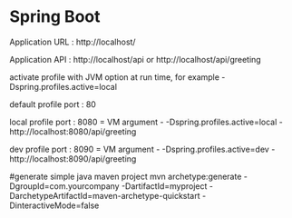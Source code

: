 # Spring Boot

Application URL : http://localhost/

Application API : http://localhost/api   or http://localhost/api/greeting


activate profile with JVM option at run time, for example -Dspring.profiles.active=local

default profile port : 80

local profile port : 8080 = VM argument - -Dspring.profiles.active=local - http://localhost:8080/api/greeting

dev profile port : 8090 = VM argument - -Dspring.profiles.active=dev   - http://localhost:8090/api/greeting


#generate simple java maven project
mvn archetype:generate -DgroupId=com.yourcompany -DartifactId=myproject -DarchetypeArtifactId=maven-archetype-quickstart -DinteractiveMode=false